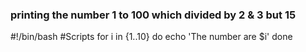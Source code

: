 ### printing the number 1 to 100 which divided by 2 & 3 but 15

#!/bin/bash 
#Scripts
for i in {1..10} 
do echo 'The number are $i'
done
